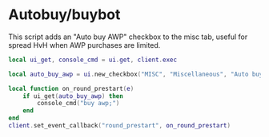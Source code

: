 # Autobuy/buybot

This script adds an "Auto buy AWP" checkbox to the misc tab, useful for spread HvH when AWP purchases are limited.

```lua
local ui_get, console_cmd = ui.get, client.exec

local auto_buy_awp = ui.new_checkbox("MISC", "Miscellaneous", "Auto buy AWP")

local function on_round_prestart(e)
	if ui_get(auto_buy_awp) then
		console_cmd("buy awp;")
	end
end
client.set_event_callback("round_prestart", on_round_prestart)
```

